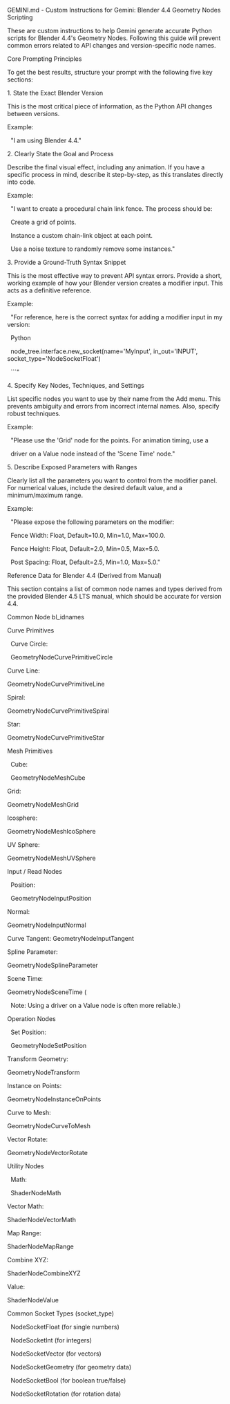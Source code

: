 GEMINI.md - Custom Instructions for Gemini: Blender 4.4 Geometry Nodes Scripting



These are custom instructions to help Gemini generate accurate Python scripts for Blender 4.4's Geometry Nodes. Following this guide will prevent common errors related to API changes and version-specific node names.



Core Prompting Principles



To get the best results, structure your prompt with the following five key sections:



1\. State the Exact Blender Version



This is the most critical piece of information, as the Python API changes between versions.



Example:



&nbsp;   "I am using Blender 4.4."



2\. Clearly State the Goal and Process



Describe the final visual effect, including any animation. If you have a specific process in mind, describe it step-by-step, as this translates directly into code.



Example:



&nbsp;   "I want to create a procedural chain link fence. The process should be:



&nbsp;       Create a grid of points.



&nbsp;       Instance a custom chain-link object at each point.



&nbsp;       Use a noise texture to randomly remove some instances."



3\. Provide a Ground-Truth Syntax Snippet



This is the most effective way to prevent API syntax errors. Provide a short, working example of how your Blender version creates a modifier input. This acts as a definitive reference.



Example:



&nbsp;   "For reference, here is the correct syntax for adding a modifier input in my version:

&nbsp;   Python



&nbsp;   node\_tree.interface.new\_socket(name='MyInput', in\_out='INPUT', socket\_type='NodeSocketFloat')

&nbsp;   ```"



4\. Specify Key Nodes, Techniques, and Settings



List specific nodes you want to use by their name from the Add menu. This prevents ambiguity and errors from incorrect internal names. Also, specify robust techniques.



Example:



&nbsp;   "Please use the 'Grid' node for the points. For animation timing, use a 



&nbsp;   driver on a Value node instead of the 'Scene Time' node."



5\. Describe Exposed Parameters with Ranges



Clearly list all the parameters you want to control from the modifier panel. For numerical values, include the desired default value, and a minimum/maximum range.



Example:



&nbsp;   "Please expose the following parameters on the modifier:



&nbsp;       Fence Width: Float, Default=10.0, Min=1.0, Max=100.0.



&nbsp;       Fence Height: Float, Default=2.0, Min=0.5, Max=5.0.



&nbsp;       Post Spacing: Float, Default=2.5, Min=1.0, Max=5.0."



Reference Data for Blender 4.4 (Derived from Manual)



This section contains a list of common node names and types derived from the provided Blender 4.5 LTS manual, which should be accurate for version 4.4.



Common Node bl\_idnames



Curve Primitives 



&nbsp;   Curve Circle: 



&nbsp;   GeometryNodeCurvePrimitiveCircle 



Curve Line: 



GeometryNodeCurvePrimitiveLine 



Spiral: 



GeometryNodeCurvePrimitiveSpiral 



Star: 



GeometryNodeCurvePrimitiveStar 



Mesh Primitives 



&nbsp;   Cube: 



&nbsp;   GeometryNodeMeshCube 



Grid: 



GeometryNodeMeshGrid 



Icosphere: 



GeometryNodeMeshIcoSphere 



UV Sphere: 



GeometryNodeMeshUVSphere 



Input / Read Nodes



&nbsp;   Position: 



&nbsp;   GeometryNodeInputPosition 



Normal: 



GeometryNodeInputNormal 



Curve Tangent: GeometryNodeInputTangent



Spline Parameter: 



GeometryNodeSplineParameter 



Scene Time: 



GeometryNodeSceneTime  (



&nbsp;   Note: Using a driver on a Value node is often more reliable.)



Operation Nodes



&nbsp;   Set Position: 



&nbsp;   GeometryNodeSetPosition 



Transform Geometry: 



GeometryNodeTransform 



Instance on Points: 



GeometryNodeInstanceOnPoints 



Curve to Mesh: 



GeometryNodeCurveToMesh 



Vector Rotate: 



GeometryNodeVectorRotate 



Utility Nodes



&nbsp;   Math: 



&nbsp;   ShaderNodeMath 



Vector Math: 



ShaderNodeVectorMath 



Map Range: 



ShaderNodeMapRange 



Combine XYZ: 



ShaderNodeCombineXYZ 



Value: 



ShaderNodeValue 



Common Socket Types (socket\_type)



&nbsp;   NodeSocketFloat (for single numbers)



&nbsp;   NodeSocketInt (for integers)



&nbsp;   NodeSocketVector (for vectors)



&nbsp;   NodeSocketGeometry (for geometry data)



&nbsp;   NodeSocketBool (for boolean true/false)



&nbsp;   NodeSocketRotation (for rotation data)

